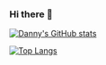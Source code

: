 ### Hi there 👋

[![Danny's GitHub stats](https://github-readme-stats.vercel.app/api?username=dannyherrmann)](https://github.com/anuraghazra/github-readme-stats)

[![Top Langs](https://github-readme-stats.vercel.app/api/top-langs/?username=dannyherrmann)](https://github.com/anuraghazra/github-readme-stats)

<!--
**dannyherrmann/dannyherrmann** is a ✨ _special_ ✨ repository because its `README.md` (this file) appears on your GitHub profile.

Here are some ideas to get you started:

- 🔭 I’m currently working on ...
- 🌱 I’m currently learning ...
- 👯 I’m looking to collaborate on ...
- 🤔 I’m looking for help with ...
- 💬 Ask me about ...
- 📫 How to reach me: ...
- 😄 Pronouns: ...
- ⚡ Fun fact: ...
-->
